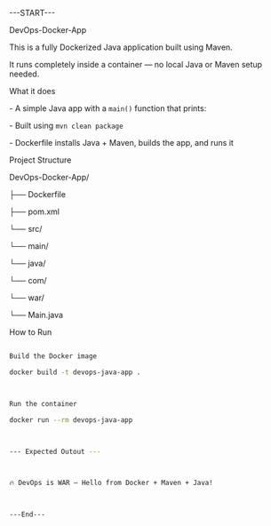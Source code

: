 ---START---



DevOps-Docker-App 



This is a fully Dockerized Java application built using Maven.  

It runs completely inside a container — no local Java or Maven setup needed.



What it does



\- A simple Java app with a `main()` function that prints:





\- Built using `mvn clean package`

\- Dockerfile installs Java + Maven, builds the app, and runs it



Project Structure



DevOps-Docker-App/

├── Dockerfile

├── pom.xml

└── src/

└── main/

└── java/

└── com/

└── war/

└── Main.java





How to Run



```bash

Build the Docker image

docker build -t devops-java-app .



Run the container

docker run --rm devops-java-app



--- Expected Outout ---



🔥 DevOps is WAR — Hello from Docker + Maven + Java!



---End---









